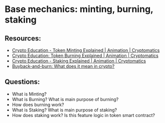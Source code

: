 # Base mechanics: minting, burning, staking

## Resources:

* [Crypto Education - Token Minting Explained | Animation | Cryptomatics](https://www.youtube.com/watch?v=EhTNVkZ_J74)
* [Crypto Education: Token Burning Explained | Animation | Cryptomatics](https://www.youtube.com/watch?v=YkC6yoOOq2I)
* [Crypto Education - Staking Explained | Animation | Cryptomatics](https://www.youtube.com/watch?v=ALEMhA82UoU)
* [Buyback-and-burn: What does it mean in crypto?](https://cointelegraph.com/explained/buyback-and-burn-what-does-it-mean-in-crypto)


## Questions:

* What is Minting?
* What is Burning? What is main purpose of burning?
* How does burning work?
* What is Staking? What is main purpose of staking?
* How does staking work? Is this feature logic in token smart contract?

